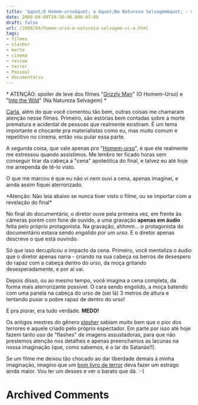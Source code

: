 ```yaml
---
title: '&quot;O Homem-urso&quot; e &quot;Na Natureza Selvagem&quot; - vi e quase morri'
date: 2008-04-09T19:30:00.000-07:00
draft: false
url: /2008/04/homem-urso-e-natureza-selvagem-vi-e.html
tags: 
- filmes
- slasher
- morte
- cinema
- review
- terror
- Pessoal
- documentário
---
```


\* ATENÇÃO: spoiler de leve dos filmes "[Grizzly Man](http://www.imdb.com/title/tt0427312/)" (O Homem-Urso) e "[Into the Wild](http://www.imdb.com/title/tt0758758/)" (Na Natureza Selvagem) \*  
  
[Carla](http://whodsay.blogspot.com/2008/04/natureza-mundo-co.html), além do que você comentou tão bem, outras coisas me chamaram atenção nesse filmes. Primeiro, são estórias bem contadas sobre a morte prematura e acidental de pessoas que realmente existiram. É um tema importante e chocante pra materialistas como eu, mas muito comum e repetitivo no cinema, então vou pular essa parte.  
  
A segunda coisa, que vale apenas pro "[Homem-urso](http://www.imdb.com/title/tt0427312/)", é que ele realmente me estressou quando assistimos. Me lembro ter ficado horas sem conseguir tirar da cabeça a "cena" apoteótica do final, e talvez eu até hoje me arrependa de tê-lo visto.  
  
O que me marcou é que eu não vi nem ouvi a cena, apenas imaginei, e ainda assim fiquei aterrorizado.  
  
\*Atenção: Não leia abaixo se nunca tiver visto o filme, ou se importar com a revelação do final\*  
  
No final do documentário, o diretor ouve pela primeira vez, em frente às câmeras porém com fone de ouvido, a uma gravação **apenas em áudio** feita pelo próprio protagonista. Na gravação, ahhmm... o protagonista do documentário estava sendo _engolido por um urso_. E o diretor apenas descreve o que está ouvindo.  
  
Só que isso decuplicou o impacto da cena. Primeiro, você mentaliza o áudio que o diretor apenas narra - criando na sua cabeça os berros de desespero do rapaz com a cabeça dentro do urso, da moça gritando desesperadamente, e por aí vai.  
  
Depois disso, ou ao mesmo tempo, você imagina a cena completa, da forma mais aterrorizante possível. O cara sendo engolido, a moça batendo com uma panela na cabeça do urso de (sei lá) 3 metros de altura e tentando puxar o pobre rapaz de dentro do urso!  
  
E pra piorar, era tudo verdade. **MEDO!**  
  
Os antigos mestres do gênero [_slasher_](http://en.wikipedia.org/wiki/Slasher_film) sabiam muito bem que o pior dos terrores é aquele criado pelo próprio espectador. Em parte por isso até hoje fazem tanto uso de "flashes" de imagens assustadoras, para que não prestemos atenção nos detalhes e apenas preenchamos as lacunas na nossa imaginação (que, como sabemos, é o lar do Satanás!!).  
  
Se um filme me deixou tão chocado ao dar liberdade demais à minha imaginação, imagino que um [bom livro de terror](http://books.google.com/books?id=tNmCBPX7S3sC&printsec=frontcover&dq=call+of+cthulhu&sig=1UyjD8SFuMEYATrYzm-VwE5uGBo) deva fazer um estrago ainda maior. Vou ler um desses e ver o barato que dá. :-)
# Archived Comments
